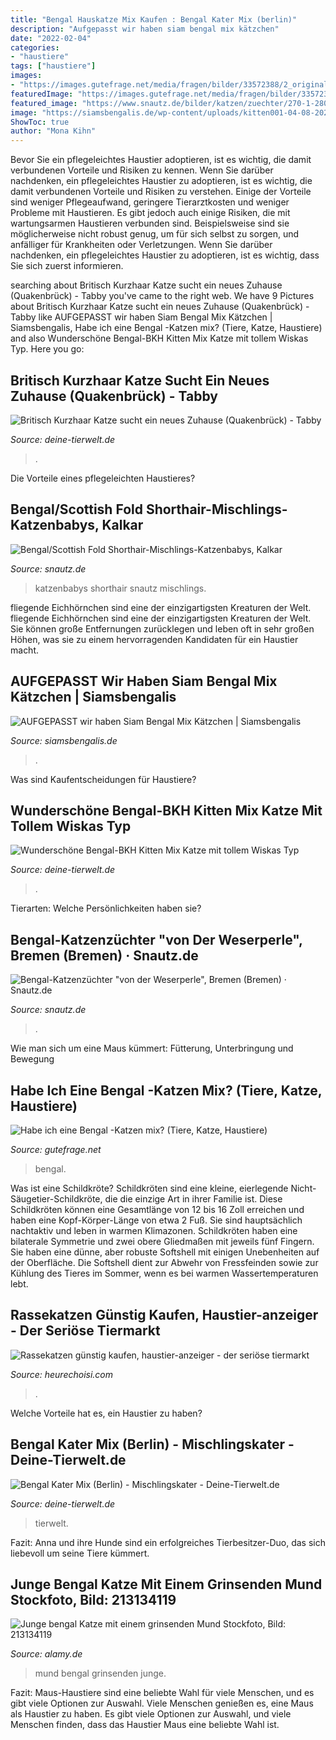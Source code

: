 ```yaml
---
title: "Bengal Hauskatze Mix Kaufen : Bengal Kater Mix (berlin)"
description: "Aufgepasst wir haben siam bengal mix kätzchen"
date: "2022-02-04"
categories:
- "haustiere"
tags: ["haustiere"]
images:
- "https://images.gutefrage.net/media/fragen/bilder/33572388/2_original.jpg?v=1394551030000"
featuredImage: "https://images.gutefrage.net/media/fragen/bilder/33572388/2_original.jpg?v=1394551030000"
featured_image: "https://www.snautz.de/bilder/katzen/zuechter/270-1-280x280.jpg"
image: "https://siamsbengalis.de/wp-content/uploads/kitten001-04-08-2020.jpg"
ShowToc: true
author: "Mona Kihn"
---
```



Bevor Sie ein pflegeleichtes Haustier adoptieren, ist es wichtig, die damit verbundenen Vorteile und Risiken zu kennen.
Wenn Sie darüber nachdenken, ein pflegeleichtes Haustier zu adoptieren, ist es wichtig, die damit verbundenen Vorteile und Risiken zu verstehen. Einige der Vorteile sind weniger Pflegeaufwand, geringere Tierarztkosten und weniger Probleme mit Haustieren. Es gibt jedoch auch einige Risiken, die mit wartungsarmen Haustieren verbunden sind. Beispielsweise sind sie möglicherweise nicht robust genug, um für sich selbst zu sorgen, und anfälliger für Krankheiten oder Verletzungen. Wenn Sie darüber nachdenken, ein pflegeleichtes Haustier zu adoptieren, ist es wichtig, dass Sie sich zuerst informieren.

	

		
searching about Britisch Kurzhaar Katze sucht ein neues Zuhause (Quakenbrück) - Tabby you've came to the right web. We have 9 Pictures about Britisch Kurzhaar Katze sucht ein neues Zuhause (Quakenbrück) - Tabby like AUFGEPASST wir haben Siam Bengal Mix Kätzchen | Siamsbengalis, Habe ich eine Bengal -Katzen mix? (Tiere, Katze, Haustiere) and also Wunderschöne Bengal-BKH Kitten Mix Katze mit tollem Wiskas Typ. Here you go:
		
    
## Britisch Kurzhaar Katze Sucht Ein Neues Zuhause (Quakenbrück) - Tabby

<img loading=lazy src="https://www.deine-tierwelt.de/fotos/123654209_xl.jpg" onerror="this.onerror=null;this.src='https://tse1.mm.bing.net/th?id=OIP.WtluoAqE6ltWQZOzkfJ6GAHaFj&amp;pid=15.1';" alt="Britisch Kurzhaar Katze sucht ein neues Zuhause (Quakenbrück) - Tabby">

_Source: deine-tierwelt.de_

>. 

	

Die Vorteile eines pflegeleichten Haustieres?

    
## Bengal/Scottish Fold Shorthair-Mischlings-Katzenbabys, Kalkar

<img loading=lazy src="https://www.snautz.de/bilder/katzen/mischlinge/katzenbabys/2171-2-280x280.jpg" onerror="this.onerror=null;this.src='https://tse2.mm.bing.net/th?id=OIP.lWzPylXk3bfZ7sDtSyvWfwAAAA&amp;pid=15.1';" alt="Bengal/Scottish Fold Shorthair-Mischlings-Katzenbabys, Kalkar">

_Source: snautz.de_

>katzenbabys shorthair snautz mischlings. 

	

fliegende Eichhörnchen sind eine der einzigartigsten Kreaturen der Welt.
fliegende Eichhörnchen sind eine der einzigartigsten Kreaturen der Welt. Sie können große Entfernungen zurücklegen und leben oft in sehr großen Höhen, was sie zu einem hervorragenden Kandidaten für ein Haustier macht.

    
## AUFGEPASST Wir Haben Siam Bengal Mix Kätzchen | Siamsbengalis

<img loading=lazy src="https://siamsbengalis.de/wp-content/uploads/kitten001-04-08-2020.jpg" onerror="this.onerror=null;this.src='https://tse2.mm.bing.net/th?id=OIP.TFzYgdJQCkMP8FN0uTuJAAHaHa&amp;pid=15.1';" alt="AUFGEPASST wir haben Siam Bengal Mix Kätzchen | Siamsbengalis">

_Source: siamsbengalis.de_

>. 

	

Was sind Kaufentscheidungen für Haustiere?

    
## Wunderschöne Bengal-BKH Kitten Mix Katze Mit Tollem Wiskas Typ

<img loading=lazy src="https://www.deine-tierwelt.de/fotos/119686296_xl.jpg" onerror="this.onerror=null;this.src='https://tse2.mm.bing.net/th?id=OIP.Y5lhfW_ZiRkOQKTw2K8fqwHaFj&amp;pid=15.1';" alt="Wunderschöne Bengal-BKH Kitten Mix Katze mit tollem Wiskas Typ">

_Source: deine-tierwelt.de_

>. 

	

Tierarten: Welche Persönlichkeiten haben sie?

    
## Bengal-Katzenzüchter &quot;von Der Weserperle&quot;, Bremen (Bremen) · Snautz.de

<img loading=lazy src="https://www.snautz.de/bilder/katzen/zuechter/270-1-280x280.jpg" onerror="this.onerror=null;this.src='https://tse4.mm.bing.net/th?id=OIP.dMXQOD56Y9Z3lBi0GXKGVAAAAA&amp;pid=15.1';" alt="Bengal-Katzenzüchter &quot;von der Weserperle&quot;, Bremen (Bremen) · Snautz.de">

_Source: snautz.de_

>. 

	

Wie man sich um eine Maus kümmert: Fütterung, Unterbringung und Bewegung

    
## Habe Ich Eine Bengal -Katzen Mix? (Tiere, Katze, Haustiere)

<img loading=lazy src="https://images.gutefrage.net/media/fragen/bilder/33572388/2_original.jpg?v=1394551030000" onerror="this.onerror=null;this.src='https://tse1.mm.bing.net/th?id=OIP.isiU2G5b8Hor7PSWe8ILSgHaJ4&amp;pid=15.1';" alt="Habe ich eine Bengal -Katzen mix? (Tiere, Katze, Haustiere)">

_Source: gutefrage.net_

>bengal. 

	

Was ist eine Schildkröte?
Schildkröten sind eine kleine, eierlegende Nicht-Säugetier-Schildkröte, die die einzige Art in ihrer Familie ist. Diese Schildkröten können eine Gesamtlänge von 12 bis 16 Zoll erreichen und haben eine Kopf-Körper-Länge von etwa 2 Fuß. Sie sind hauptsächlich nachtaktiv und leben in warmen Klimazonen. Schildkröten haben eine bilaterale Symmetrie und zwei obere Gliedmaßen mit jeweils fünf Fingern. Sie haben eine dünne, aber robuste Softshell mit einigen Unebenheiten auf der Oberfläche. Die Softshell dient zur Abwehr von Fressfeinden sowie zur Kühlung des Tieres im Sommer, wenn es bei warmen Wassertemperaturen lebt.

    
## Rassekatzen Günstig Kaufen, Haustier-anzeiger - Der Seriöse Tiermarkt

<img loading=lazy src="https://heurechoisi.com/oatmvl/yfNVvUndFRowJVOh5UAS5QAAAA.jpg" onerror="this.onerror=null;this.src='https://tse3.mm.bing.net/th?id=OIP.zH-Rn5nFolOGOirsU728ugAAAA&amp;pid=15.1';" alt="Rassekatzen günstig kaufen, haustier-anzeiger - der seriöse tiermarkt">

_Source: heurechoisi.com_

>. 

	

Welche Vorteile hat es, ein Haustier zu haben?

    
## Bengal Kater Mix (Berlin) - Mischlingskater - Deine-Tierwelt.de

<img loading=lazy src="https://www.deine-tierwelt.de/fotos/127419685_xl.jpg" onerror="this.onerror=null;this.src='https://tse1.mm.bing.net/th?id=OIP.BnHcNO--t9JxdbXNA2C_WwHaNK&amp;pid=15.1';" alt="Bengal Kater Mix (Berlin) - Mischlingskater - Deine-Tierwelt.de">

_Source: deine-tierwelt.de_

>tierwelt. 

	

Fazit: Anna und ihre Hunde sind ein erfolgreiches Tierbesitzer-Duo, das sich liebevoll um seine Tiere kümmert.

    
## Junge Bengal Katze Mit Einem Grinsenden Mund Stockfoto, Bild: 213134119

<img loading=lazy src="https://c8.alamy.com/compde/pan2mr/junge-bengal-katze-mit-einem-grinsenden-mund-pan2mr.jpg" onerror="this.onerror=null;this.src='https://tse3.mm.bing.net/th?id=OIP.L5upvlb1nNVEgrEfK3133AHaL4&amp;pid=15.1';" alt="Junge bengal Katze mit einem grinsenden Mund Stockfoto, Bild: 213134119">

_Source: alamy.de_

>mund bengal grinsenden junge. 

	

Fazit: Maus-Haustiere sind eine beliebte Wahl für viele Menschen, und es gibt viele Optionen zur Auswahl.
Viele Menschen genießen es, eine Maus als Haustier zu haben. Es gibt viele Optionen zur Auswahl, und viele Menschen finden, dass das Haustier Maus eine beliebte Wahl ist.

